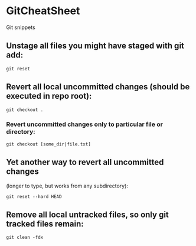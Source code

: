# GitCheatSheet

Git snippets

## Unstage all files you might have staged with git add:

```
git reset
```

## Revert all local uncommitted changes (should be executed in repo root):

```
git checkout .
```

### Revert uncommitted changes only to particular file or directory:

```
git checkout [some_dir|file.txt]
```

## Yet another way to revert all uncommitted changes 

(longer to type, but works from any subdirectory):

```
git reset --hard HEAD
```

## Remove all local untracked files, so only git tracked files remain:

```
git clean -fdx
```
